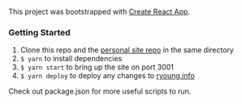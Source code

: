 This project was bootstrapped with [Create React App](https://github.com/facebookincubator/create-react-app).

### Getting Started
1. Clone this repo and the [personal site repo](https://github.com/ryoung786/ryoung786.github.io) in the same directory
2. `$ yarn` to install dependencies
3. `$ yarn start` to bring up the site on port 3001
4. `$ yarn deploy` to deploy any changes to [ryoung.info](https://ryoung.info/slime)

Check out package.json for more useful scripts to run.
